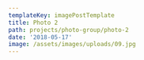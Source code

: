 ```yaml
---
templateKey: imagePostTemplate
title: Photo 2
path: projects/photo-group/photo-2
date: '2018-05-17'
image: /assets/images/uploads/09.jpg
---
```


